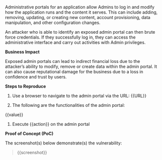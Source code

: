 Administrative portals for an application allow Admins to log in and modify how the application runs and the content it serves. This can include adding, removing, updating, or creating new content, account provisioning, data manipulation, and other configuration changes.

An attacker who is able to identify an exposed admin portal can then brute force credentials. If they successfully log in, they can access the administrative interface and carry out activities with Admin privileges.

**Business Impact**

Exposed admin portals can lead to indirect financial loss due to the attacker’s ability to modify, remove or create data within the admin portal. It can also cause reputational damage for the business due to a loss in confidence and trust by users.

**Steps to Reproduce**

1. Use a browser to navigate to the admin portal via the URL: {{URL}}

1. The following are the functionalities of the admin portal:

{{value}}

1. Execute {{action}} on the admin portal

**Proof of Concept (PoC)**

The screenshot(s) below demonstrate(s) the vulnerability:
>
> {{screenshot}}
